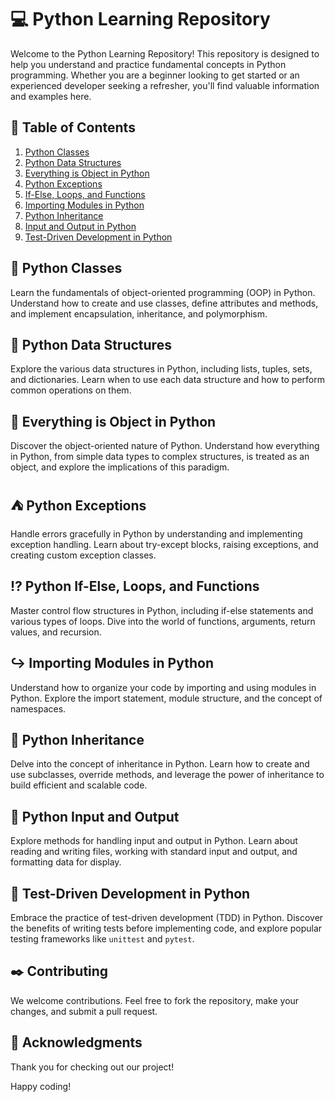 # :computer: Python Learning Repository

Welcome to the Python Learning Repository! This repository is designed to help you understand and practice fundamental concepts in Python programming. Whether you are a beginner looking to get started or an experienced developer seeking a refresher, you'll find valuable information and examples here.

## :page_with_curl: Table of Contents

1. [Python Classes](#python-classes)
2. [Python Data Structures](#python-data-structures)
3. [Everything is Object in Python](#python-everything-is-object)
4. [Python Exceptions](#python-exceptions)
5. [If-Else, Loops, and Functions](#python-if-else-loops-functions)
6. [Importing Modules in Python](#python-import-modules)
7. [Python Inheritance](#python-inheritance)
8. [Input and Output in Python](#python-input-output)
9. [Test-Driven Development in Python](#python-test-driven-development)

## :large_blue_diamond: Python Classes

Learn the fundamentals of object-oriented programming (OOP) in Python. Understand how to create and use classes, define attributes and methods, and implement encapsulation, inheritance, and polymorphism.

## :floppy_disk: Python Data Structures

Explore the various data structures in Python, including lists, tuples, sets, and dictionaries. Learn when to use each data structure and how to perform common operations on them.

## :red_circle: Everything is Object in Python

Discover the object-oriented nature of Python. Understand how everything in Python, from simple data types to complex structures, is treated as an object, and explore the implications of this paradigm.

## :tent: Python Exceptions

Handle errors gracefully in Python by understanding and implementing exception handling. Learn about try-except blocks, raising exceptions, and creating custom exception classes.

## :interrobang: Python If-Else, Loops, and Functions

Master control flow structures in Python, including if-else statements and various types of loops. Dive into the world of functions, arguments, return values, and recursion.

## :arrow_right_hook: Importing Modules in Python

Understand how to organize your code by importing and using modules in Python. Explore the import statement, module structure, and the concept of namespaces.

## :bookmark_tabs: Python Inheritance

Delve into the concept of inheritance in Python. Learn how to create and use subclasses, override methods, and leverage the power of inheritance to build efficient and scalable code.

## :traffic_light: Python Input and Output

Explore methods for handling input and output in Python. Learn about reading and writing files, working with standard input and output, and formatting data for display.

## :wrench: Test-Driven Development in Python

Embrace the practice of test-driven development (TDD) in Python. Discover the benefits of writing tests before implementing code, and explore popular testing frameworks like `unittest` and `pytest`.

## :black_nib: Contributing

We welcome contributions. Feel free to fork the repository, make your changes, and submit a pull request.


## :full_moon_with_face: Acknowledgments

Thank you for checking out our project!

Happy coding!
